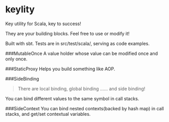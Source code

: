 keylity
=======
Key utility for Scala, key to success!

They are your building blocks. Feel free to use or modify it!

Built with sbt. Tests are in src/test/scala/, serving as code examples.

###MutableOnce
A value holder whose value can be modified once and only once.

###StaticProxy
Helps you build something like AOP.

###SideBinding
> There are local binding, global binding ...... and side binding!

You can bind different values to the same symbol in call stacks.

###SideContext
You can bind nested contexts(backed by hash map) in call stacks, and get/set contextual variables.
